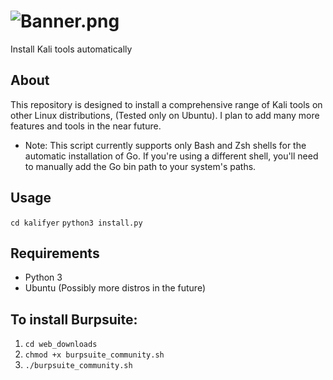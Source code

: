 # ![Banner.png](https://github.com/user-attachments/assets/929ce70c-42d9-4a14-a30d-6c54ebe4c4a3)
Install Kali tools automatically

## About
This repository is designed to install a comprehensive range of Kali tools on other Linux distributions, (Tested only on Ubuntu). I plan to add many more features and tools in the near future. 
- Note: This script currently supports only Bash and Zsh shells for the automatic installation of Go. If you're using a different shell, you'll need to manually add the Go bin path to your system's paths.

## Usage 
`cd kalifyer`
`python3 install.py`

## Requirements
- Python 3
- Ubuntu (Possibly more distros in the future)

## To install Burpsuite:
1. `cd web_downloads`
2. `chmod +x burpsuite_community.sh`
3. `./burpsuite_community.sh`
